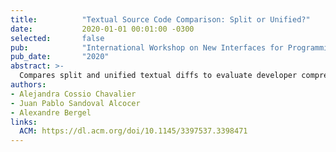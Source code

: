 ```yaml
---
title:          "Textual Source Code Comparison: Split or Unified?"
date:           2020-01-01 00:01:00 -0300
selected:       false
pub:            "International Workshop on New Interfaces for Programming (Onward! 2020)"
pub_date:       "2020"
abstract: >-
  Compares split and unified textual diffs to evaluate developer comprehension effectiveness.
authors:
- Alejandra Cossio Chavalier
- Juan Pablo Sandoval Alcocer
- Alexandre Bergel
links:
  ACM: https://dl.acm.org/doi/10.1145/3397537.3398471
---
```

